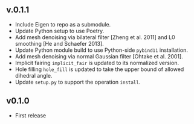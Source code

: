 v.0.1.1
---

*   Include Eigen to repo as a submodule.
*   Update Python setup to use Poetry.
*   Add mesh denoising via bilateral filter [Zheng et al. 2011] and L0 smoothing [He and Schaefer 2013].
*   Update Python module build to use Python-side `pybind11` installation.
*   Add mesh denoising via normal Gaussian filter [Ohtake et al. 2001].
*   Implicit fairing `implicit_fair` is updated to its normalized version.
*   Hole filling `hole_fill` is updated to take the upper bound of allowed dihedral angle.
*   Update `setup.py` to support the operation `install`.

v0.1.0
---

* First release
